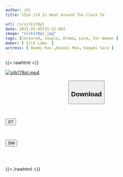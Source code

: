 ```yaml
---
author: j91
title: SILK-178 In Heat Around The Clock IV

url: /v/silk178pl
date: 2025-03-05T15:22:00Z
image: "silk178pl.jpg"
tags: [Censored, Couple, Drama, Love, For Women	]
maker: [ Silk Labo  ]
actress: [ Akemi Kou ,Hazuki Moe, Kagami Sara ]
---
```



{{< rawhtml >}}

<div class="video" data-videoid="3x32OyVl3Bhdo6y">
    <a href="javascript:;">
        <img src="/v/silk178pl/silk178pl.jpg" width="WIDTH" height="HEIGHT" alt="silk178pl.mp4" loading="lazy">
    </a>
</div>

<script type="text/javascript" src="https://j91.asia/asset/on-demand-st.js"></script>

<br>
  <link rel="stylesheet" href="https://j91.asia/asset/bs5.css">
  
  <center>
  <button class="btn btn-primary" type="button" data-bs-toggle="collapse" data-bs-target=".multi-collapse" aria-expanded="false" aria-controls="multiCollapseExample1 multiCollapseExample2"><h2>Download</h2></button></center>
</p>
<div class="row">
  <div class="col">
    <div class="collapse multi-collapse" id="multiCollapseExample1">
      <div class="card card-body">
	      	      <br>
<div class="buttons">  
<p><a href="/v/silk178pl/st.html" target="_blank"><button class="btn-hover color-3"><i class="fa fa-download"></i> ST</button></a></p></div>
    </div>
  </div>
</div>
  <div class="col">
    <div class="collapse multi-collapse" id="multiCollapseExample2">
      <div class="card card-body">
	      <br>
<div class="buttons">
<p><a href="/v/silk178pl/sw.html" target="_blank"><button class="btn-hover color-2"><i class="fa fa-download"></i> SW</button></a></p></div>
<br><br>
      </div>
    </div>
  </div>
</div>

{{< /rawhtml >}}